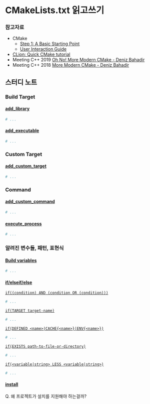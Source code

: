 # CMakeLists.txt 읽고쓰기

### 참고자료

* CMake
    * [Step 1: A Basic Starting Point](https://cmake.org/cmake/help/latest/guide/tutorial/A%20Basic%20Starting%20Point.html#step-1-a-basic-starting-point)
    * [User Interaction Guide](https://cmake.org/cmake/help/latest/guide/user-interaction/index.html)
* [CLion: Quick CMake tutorial](https://www.jetbrains.com/help/clion/quick-cmake-tutorial.html)
* Meeting C++ 2019 [Oh No! More Modern CMake - Deniz Bahadir](https://www.youtube.com/watch?v=y9kSr5enrSk)
* Meeting C++ 2018 [More Modern CMake - Deniz Bahadir](https://www.youtube.com/watch?v=y7ndUhdQuU8)

## 스터디 노트

### Build Target

#### [add_library](https://cmake.org/cmake/help/latest/command/add_library.html)

```cmake
# ...
```

#### [add_executable](https://cmake.org/cmake/help/latest/command/add_executable.html)

```cmake
# ...
```

### Custom Target

#### [add_custom_target](https://cmake.org/cmake/help/latest/command/add_custom_target.html)

```cmake
# ...
```

### Command

#### [add_custom_command](https://cmake.org/cmake/help/latest/command/add_custom_command.html)

```cmake
# ...
```

#### [execute_process](https://cmake.org/cmake/help/latest/command/execute_process.html)

```cmake
# ...
```

### 알려진 변수들, 패턴, 표현식

#### [Build variables](https://cmake.org/cmake/help/latest/guide/user-interaction/index.html#setting-build-variables)

```cmake
# ...
```

#### [if/elseif/else](https://cmake.org/cmake/help/latest/command/if.html)

[`if((condition) AND (condition OR (condition)))`](https://cmake.org/cmake/help/latest/command/if.html#logic-operators)

```cmake
# ...
```

[`if(TARGET target-name)`](https://cmake.org/cmake/help/latest/command/if.html#existence-checks)

```cmake
# ...
```

[`if(DEFINED <name>|CACHE{<name>}|ENV{<name>})`](https://cmake.org/cmake/help/latest/command/if.html#existence-checks)

```cmake
# ...
```

[`if(EXISTS path-to-file-or-directory)`](https://cmake.org/cmake/help/latest/command/if.html#file-operations)

```cmake
# ...
```

[`if(<variable|string> LESS <variable|string>)`](https://cmake.org/cmake/help/latest/command/if.html#comparisons)

```cmake
# ...
```

#### [install](https://cmake.org/cmake/help/latest/command/install.html)

Q. 왜 프로젝트가 설치를 지원해야 하는걸까?

